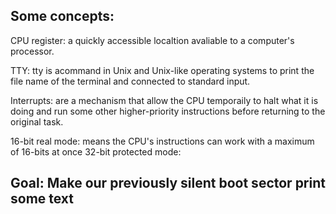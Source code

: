 ## Some concepts:
CPU register: a quickly accessible localtion avaliable to a computer's processor.

TTY: tty is acommand in Unix and Unix-like operating systems to print the file name of the terminal
and connected to standard input. 

Interrupts: are a mechanism that allow the CPU temporaily to halt what it is doing and run some other
higher-priority instructions before returning to the original task.





16-bit real mode: means the CPU's instructions can work with a maximum of 16-bits at once 
32-bit protected mode:

## Goal: Make our previously silent boot sector print some text


